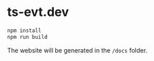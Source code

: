 
# ts-evt.dev

```bash
npm install
npm run build
```

The website will be generated in the ``/docs`` folder.

